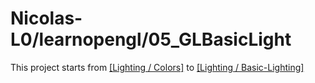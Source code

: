 # Nicolas-L0/learnopengl/05_GLBasicLight

This project starts from [[Lighting / Colors]](https://learnopengl.com/Lighting/Colors) to [[Lighting / Basic-Lighting]](https://learnopengl.com/Lighting/Basic-Lighting)